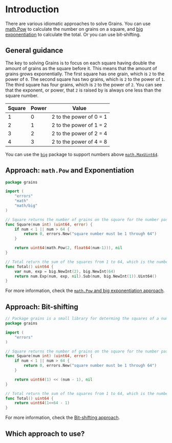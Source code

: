 # Introduction

There are various idiomatic approaches to solve Grains.
You can use [math.Pow][math-pow] to calculate the number on grains on a square, and
[big exponentiation][big-exponentiation] to calculate the total.
Or you can use bit-shifting.

## General guidance

The key to solving Grains is to focus on each square having double the amount of grains as the square before it.
This means that the amount of grains grows exponentially.
The first square has one grain, which is `2` to the power of `0`.
The second square has two grains, which is `2` to the power of `1`.
The third square has four grains, which is `2` to the power of `2`.
You can see that the exponent, or power, that `2` is raised by is always one less than the square number.

| Square | Power | Value                   |
| ------ | ----- | ----------------------- |
| 1      | 0     | 2 to the power of 0 = 1 |
| 2      | 1     | 2 to the power of 1 = 2 |
| 3      | 2     | 2 to the power of 2 = 4 |
| 4      | 3     | 2 to the power of 4 = 8 |

You can use the [`big`][big] package to support numbers above [`math.MaxUint64`][maxuint64].

## Approach: `math.Pow` and Exponentiation

```go
package grains

import (
	"errors"
	"math"
	"math/big"
)

// Square returns the number of grains on the square for the number passed in.
func Square(num int) (uint64, error) {
	if num < 1 || num > 64 {
		return 0, errors.New("square number must be 1 through 64")
	}

	return uint64(math.Pow(2, float64(num-1))), nil
}

// Total return the sum of the squares from 1 to 64, which is the number of squares on a chess board.
func Total() uint64 {
	var num, exp = big.NewInt(2), big.NewInt(64)
	return num.Exp(num, exp, nil).Sub(num, big.NewInt(1)).Uint64()
}
```

For more information, check the [`math.Pow` and big exponentiation approach][approach-math-pow-big-exponentiation].

## Approach: Bit-shifting

```go
// Package grains is a small library for determing the squares of a number.
package grains

import (
	"errors"
)

// Square returns the number of grains on the square for the number passed in.
func Square(num int) (uint64, error) {
	if num < 1 || num > 64 {
		return 0, errors.New("square number must be 1 through 64")
	}

	return uint64(1) << (num - 1), nil
}

// Total return the sum of the squares from 1 to 64, which is the number of squares on a chess board.
func Total() uint64 {
	return uint64(1<<64 - 1)
}
```

For more information, check the [Bit-shifting approach][approach-bit-shifting].

## Which approach to use?

[math-pow]: https://pkg.go.dev/math#Pow
[big-exponentiation]: https://pkg.go.dev/math/big#Int.Exp
[big]: https://pkg.go.dev/math/big
[maxuint64]: https://www.includehelp.com/golang/math-maxuint64-constant-with-examples.aspx
[approach-math-pow-big-exponentiation]: https://exercism.org/tracks/go/exercises/grains/approaches/math-pow-big-exponentiation
[approach-bit-shifting]: https://exercism.org/tracks/go/exercises/grains/approaches/bit-shifting
